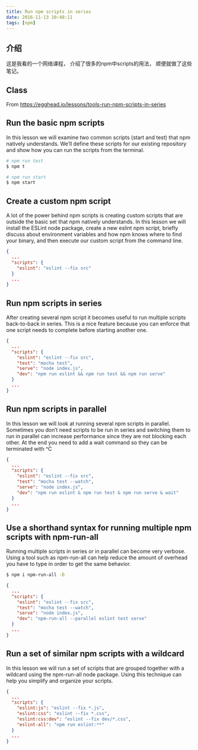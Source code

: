 ```yaml
---
title: Run npm scripts in series
date: 2016-11-13 10:48:11
tags: [npm]
---
```


## 介绍
这是我看的一个网络课程，
介绍了很多的npm中scripts的用法，
顺便就做了这些笔记。

## Class
From https://egghead.io/lessons/tools-run-npm-scripts-in-series

## Run the basic npm scripts

In this lesson we will examine two common scripts (start and test) that npm natively understands. We’ll define these scripts for our existing repository and show how you can run the scripts from the terminal.

```bash
# npm run test
$ npm t

# npm run start
$ npm start
```

## Create a custom npm script

A lot of the power behind npm scripts is creating custom scripts that are outside the basic set that npm natively understands. In this lesson we will install the ESLint node package, create a new eslint npm script, briefly discuss about environment variables and how npm knows where to find your binary, and then execute our custom script from the command line.

```json
{
  ...
  "scripts": {
    "eslint": "eslint --fix src"
  }
  ...
}
```

## Run npm scripts in series

After creating several npm script it becomes useful to run multiple scripts back-to-back in series. This is a nice feature because you can enforce that one script needs to complete before starting another one.

```json
{
  ...
  "scripts": {
    "eslint": "eslint --fix src",
    "test": "mocha test",
    "serve": "node index.js",
    "dev": "npm run eslint && npm run test && npm run serve"
  }
  ...
}
```

## Run npm scripts in parallel

In this lesson we will look at running several npm scripts in parallel. Sometimes you don’t need scripts to be run in series and switching them to run in parallel can increase performance since they are not blocking each other. At the end you need to add a wait command so they can be terminated with ^C

```json
{
  ...
  "scripts": {
    "eslint": "eslint --fix src",
    "test": "mocha test --watch",
    "serve": "node index.js",
    "dev": "npm run eslint & npm run test & npm run serve & wait"
  }
  ...
}
```

## Use a shorthand syntax for running multiple npm scripts with npm-run-all

Running multiple scripts in series or in parallel can become very verbose. Using a tool such as npm-run-all can help reduce the amount of overhead you have to type in order to get the same behavior.

```bash
$ npm i npm-run-all -D
```

```json
{
  ...
  "scripts": {
    "eslint": "eslint --fix src",
    "test": "mocha test --watch",
    "serve": "node index.js",
    "dev": "npm-run-all --parallel eslint test serve"
  }
  ...
}
```

## Run a set of similar npm scripts with a wildcard

In this lesson we will run a set of scripts that are grouped together with a wildcard using the npm-run-all node package. Using this technique can help you simplify and organize your scripts.

```json
{
  ...
  "scripts": {
    "eslint:js": "eslint --fix *.js",
    "eslint:css": "eslint --fix *.css",
    "eslint:css:dev": "eslint --fix dev/*.css",
    "eslint-all": "npm run eslint:**"
  }
  ...
}
```

